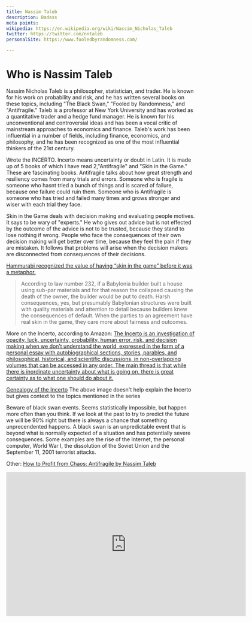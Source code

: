 ```yaml
---
title: Nassim Taleb
description: Badass
meta points:
wikipedia: https://en.wikipedia.org/wiki/Nassim_Nicholas_Taleb
twitter: https://twitter.com/nntaleb
personalSite: https://www.fooledbyrandomness.com/

---
```

# Who is Nassim Taleb
Nassim Nicholas Taleb is a philosopher, statistician, and trader. He is known for his work on probability and risk, and he has written several books on these topics, including "The Black Swan," "Fooled by Randomness," and "Antifragile." Taleb is a professor at New York University and has worked as a quantitative trader and a hedge fund manager. He is known for his unconventional and controversial ideas and has been a vocal critic of mainstream approaches to economics and finance. Taleb's work has been influential in a number of fields, including finance, economics, and philosophy, and he has been recognized as one of the most influential thinkers of the 21st century.


Wrote the INCERTO. Incerto means uncertainty or doubt in Latin.
It is made up of 5 books of which I have read 2,"Antifragile" and "Skin in the Game." These are fascinating books. Antifragile talks about how great strength and resiliency comes from many trials and errors. Someone who is fragile is someone who hasnt tried a bunch of things and is scared of failure, because one failure could ruin them. Someone who is Antifragile is someone who has tried and failed many times and grows stronger and wiser with each trial they face.



 Skin in the Game deals with decision making and evaluating people motives. It says to be wary of "experts." He who gives out advice but is not effected by the outcome of the advice is not to be trusted, because they stand to lose nothing if wrong. People who face the consequences of their own decision making will get better over time, because they feel the pain if they are mistaken. It follows that problems will arise when the decision makers are disconnected from consequences of their decisions. 
 
 [Hammurabi recognized the value of having “skin in the game” before it was a metaphor.](https://chiefexecutive.net/three-lessons-ceos-can-learn-king-hammurabi/#:~:text=Hammurabi%20recognized%20the%20value%20of,his%20code%20treated%20building%20construction.)

 > According to law number 232, if a Babylonia builder built a house using sub-par materials and for that reason the collapsed causing the death of the owner, the builder would be put to death. Harsh consequences, yes, but presumably Babylonian structures were built with quality materials and attention to detail because builders knew the consequences of default. When the parties to an agreement have real skin in the game, they care more about fairness and outcomes.
 



More on the Incerto, according to Amazon:
[The Incerto is an investigation of opacity, luck, uncertainty, probability, human error, risk, and decision making when we don’t understand the world, expressed in the form of a personal essay with autobiographical sections, stories, parables, and philosophical, historical, and scientific discussions, in non-overlapping volumes that can be accessed in any order. The main thread is that while there is inordinate uncertainty about what is going on, there is great certainty as to what one should do about it.](https://www.amazon.com/Incerto-Deluxe-Randomness-Procrustes-Antifragile/dp/198481981X/)



[Genealogy of the Incerto](https://www.fooledbyrandomness.com/genealogy.jpg)
The above image doesn't help explain the Incerto but gives context to the topics mentioned in the series

Beware of black swan events. Seems statistically impossible, but happen more often than you think. If we look at the past to try to predict the future we will be 90% right but there is always a chance that something unprecendented happens. A black swan is an unpredictable event that is beyond what is normally expected of a situation and has potentially severe consequences. Some examples are the rise of the Internet, the personal computer, World War I, the dissolution of the Soviet Union and the September 11, 2001 terrorist attacks.

Other:
[How to Profit from Chaos: Antifragile by Nassim Taleb](https://www.youtube.com/watch?v=zFxsklkk4YM)
<iframe width="640" height="385" src="https://www.youtube.com/embed/zFxsklkk4YM" title="YouTube video player" frameborder="0" allow="accelerometer; autoplay; clipboard-write; encrypted-media; gyroscope; picture-in-picture" allowfullscreen></iframe>
